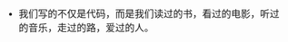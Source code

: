 <span  style="font-family: Simsun,serif; font-size: 17px; ">

- 我们写的不仅是代码，而是我们读过的书，看过的电影，听过的音乐，走过的路，爱过的人。

</span>